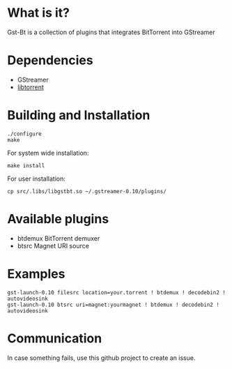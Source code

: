 
What is it?
===========
Gst-Bt is a collection of plugins that integrates BitTorrent into GStreamer

Dependencies
============
+ GStreamer
+ [libtorrent](http://www.rasterbar.com/products/libtorrent/)

Building and Installation
=========================
```
./configure
make
```

For system wide installation:
```
make install
```

For user installation:
```
cp src/.libs/libgstbt.so ~/.gstreamer-0.10/plugins/
```

Available plugins
=================
+ btdemux BitTorrent demuxer
+ btsrc Magnet URI source

Examples
========
```
gst-launch-0.10 filesrc location=your.torrent ! btdemux ! decodebin2 ! autovideosink
gst-launch-0.10 btsrc uri=magnet:yourmagnet ! btdemux ! decodebin2 ! autovideosink
```

Communication
=============
In case something fails, use this github project to create an issue.

